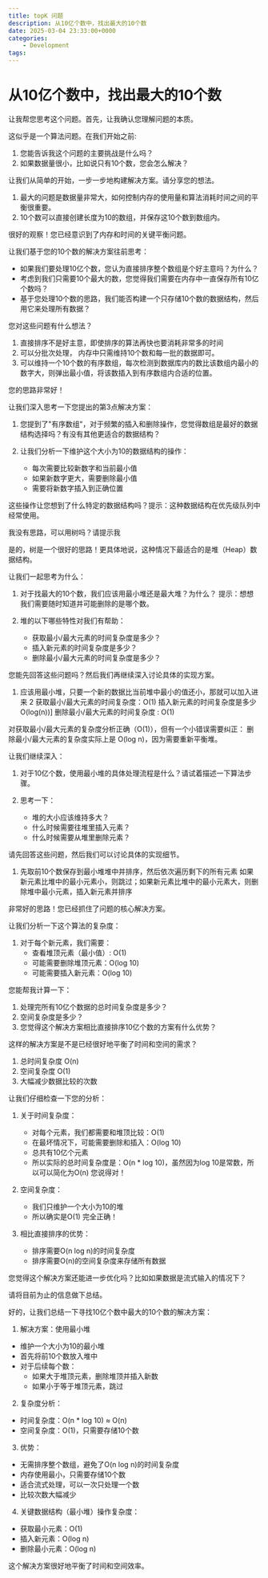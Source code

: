 ```yaml
---
title: topK 问题
description: 从10亿个数中，找出最大的10个数
date: 2025-03-04 23:33:00+0000
categories:
    - Development
tags:
---
```


# 从10亿个数中，找出最大的10个数

让我帮您思考这个问题。首先，让我确认您理解问题的本质。

这似乎是一个算法问题。在我们开始之前:
1. 您能告诉我这个问题的主要挑战是什么吗？
2. 如果数据量很小，比如说只有10个数，您会怎么解决？

让我们从简单的开始，一步一步地构建解决方案。请分享您的想法。

1. 最大的问题是数据量非常大，如何控制内存的使用量和算法消耗时间之间的平衡很重要。
2. 10个数可以直接创建长度为10的数组，并保存这10个数到数组内。

很好的观察！您已经意识到了内存和时间的关键平衡问题。

让我们基于您的10个数的解决方案往前思考：
- 如果我们要处理10亿个数，您认为直接排序整个数组是个好主意吗？为什么？
- 考虑到我们只需要10个最大的数，您觉得我们需要在内存中一直保存所有10亿个数吗？
- 基于您处理10个数的思路，我们能否构建一个只存储10个数的数据结构，然后用它来处理所有数据？

您对这些问题有什么想法？

1. 直接排序不是好主意，即使排序的算法再快也要消耗非常多的时间
2. 可以分批次处理， 内存中只需维持10个数和每一批的数据即可。
3. 可以维持一个10个数的有序数组，每次检测到数据库内的数比该数组内最小的数字大，则弹出最小值，将该数插入到有序数组内合适的位置。

您的思路非常好！

让我们深入思考一下您提出的第3点解决方案：
1. 您提到了"有序数组"，对于频繁的插入和删除操作，您觉得数组是最好的数据结构选择吗？有没有其他更适合的数据结构？

2. 让我们分析一下维护这个大小为10的数据结构的操作：
   - 每次需要比较新数字和当前最小值
   - 如果新数字更大，需要删除最小值
   - 需要将新数字插入到正确位置

这些操作让您想到了什么特定的数据结构吗？提示：这种数据结构在优先级队列中经常使用。

我没有思路，可以用树吗？请提示我

是的，树是一个很好的思路！更具体地说，这种情况下最适合的是堆（Heap）数据结构。

让我们一起思考为什么：
1. 对于找最大的10个数，我们应该用最小堆还是最大堆？为什么？
   提示：想想我们需要随时知道并可能删除的是哪个数。

2. 堆的以下哪些特性对我们有帮助：
   - 获取最小/最大元素的时间复杂度是多少？
   - 插入新元素的时间复杂度是多少？
   - 删除最小/最大元素的时间复杂度是多少？

您能先回答这些问题吗？然后我们再继续深入讨论具体的实现方案。

1. 应该用最小堆，只要一个新的数据比当前堆中最小的值还小，那就可以加入进来
2 获取最小/最大元素的时间复杂度：O(1)
  插入新元素的时间复杂度是多少O(log(n))]
  删除最小/最大元素的时间复杂度 : O(1)

对获取最小/最大元素的复杂度分析正确（O(1)），但有一个小错误需要纠正：
删除最小/最大元素的复杂度实际上是 O(log n)，因为需要重新平衡堆。

让我们继续深入：
1. 对于10亿个数，使用最小堆的具体处理流程是什么？请试着描述一下算法步骤。

2. 思考一下：
   - 堆的大小应该维持多大？
   - 什么时候需要往堆里插入元素？
   - 什么时候需要从堆里删除元素？

请先回答这些问题，然后我们可以讨论具体的实现细节。

1. 先取前10个数保存到最小堆堆中并排序，然后依次遍历剩下的所有元素
如果新元素比堆中的最小元素小，则跳过；如果新元素比堆中的最小元素大，则删除堆中最小元素，插入新元素并排序

非常好的思路！您已经抓住了问题的核心解决方案。

让我们分析一下这个算法的复杂度：
1. 对于每个新元素，我们需要：
   - 查看堆顶元素（最小值）: O(1)
   - 可能需要删除堆顶元素：O(log 10)
   - 可能需要插入新元素：O(log 10)

您能帮我计算一下：
1. 处理完所有10亿个数据的总时间复杂度是多少？
2. 空间复杂度是多少？
3. 您觉得这个解决方案相比直接排序10亿个数的方案有什么优势？

这样的解决方案是不是已经很好地平衡了时间和空间的需求？

1. 总时间复杂度 O(n)
2. 空间复杂度 O(1)
3. 大幅减少数据比较的次数

让我们仔细检查一下您的分析：

1. 关于时间复杂度：
   - 对每个元素，我们都需要和堆顶比较：O(1)
   - 在最坏情况下，可能需要删除和插入：O(log 10)
   - 总共有10亿个元素
   - 所以实际的总时间复杂度是：O(n * log 10)，虽然因为log 10是常数，所以可以简化为O(n)
   您说得对！

2. 空间复杂度：
   - 我们只维护一个大小为10的堆
   - 所以确实是O(1)
   完全正确！

3. 相比直接排序的优势：
   - 排序需要O(n log n)的时间复杂度
   - 排序需要O(n)的空间复杂度来存储所有数据
   
您觉得这个解决方案还能进一步优化吗？比如如果数据是流式输入的情况下？

请将目前为止的信息做下总结。

好的，让我们总结一下寻找10亿个数中最大的10个数的解决方案：

1. 解决方案：使用最小堆
- 维护一个大小为10的最小堆
- 首先将前10个数放入堆中
- 对于后续每个数：
  * 如果大于堆顶元素，删除堆顶并插入新数
  * 如果小于等于堆顶元素，跳过

2. 复杂度分析：
- 时间复杂度：O(n * log 10) ≈ O(n)
- 空间复杂度：O(1)，只需要存储10个数

3. 优势：
- 无需排序整个数组，避免了O(n log n)的时间复杂度
- 内存使用最小，只需要存储10个数
- 适合流式处理，可以一次只处理一个数
- 比较次数大幅减少

4. 关键数据结构（最小堆）操作复杂度：
- 获取最小元素：O(1)
- 插入新元素：O(log n)
- 删除最小元素：O(log n)

这个解决方案很好地平衡了时间和空间效率。
